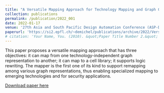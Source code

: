 ```yaml
---
title: "A Versatile Mapping Approach for Technology Mapping and Graph Optimization"
collection: publications
permalink: /publication/2022_001
date: 2022-01-17
venue: '27th Asia and South Pacific Design Automation Conference (ASP-DAC)'
paperurl: 'https://si2.epfl.ch/~demichel/publications/archive/2022/Versatile.pdf'
# citation: 'Your Name, You. (2010). &quot;Paper Title Number 2.&quot; <i>Journal 1</i>. 1(2).'
---
```

This paper proposes a versatile mapping approach that has three objectives: it can map from one technology-independent graph representation to another; it can map to a cell library; it supports logic rewriting. The mapper is the first one of its kind to support remapping among various graph representations, thus enabling specialized mapping to emerging technologies and for security applications.

[Download paper here](https://si2.epfl.ch/~demichel/publications/archive/2022/Versatile.pdf)

<!-- Recommended citation: Your Name, You. (2010). "Paper Title Number 2." <i>Journal 1</i>. 1(2). -->